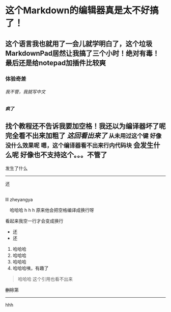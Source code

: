 # 这个Markdown的编辑器真是太不好搞了！
## 这个语言我也就用了一会儿就学明白了，这个垃圾MarkdownPad居然让我搞了三个小时！绝对有毒！最后还是给notepad加插件比较爽
### 体验奇差
###### 我不管，我就写中文
##### 疯了
**找个教程还不告诉我要加空格！我还以为编译器坏了呢**
完全看不出来加粗了
*这回看出来了*
`从未用过这个键`
`好像没什么效果呢`
`嗯，这个编译器看不出来行内代码块`
    会发生什么呢
	好像也不支持这个。。。不管了
----
发生了什么

---
还

</br>
lll zheyangya

　哈哈哈
h
h
h
原来他会把空格编译成换行呀

看起来我空一行才会变成换行

* 还
* 还

1. 哈哈哈
2. 哈哈哈
4. 哈哈哈
6. 哈哈哈咦，有趣了

> 哈哈哈 这个引用也看不出来

~~删除~~第

---
 hhh